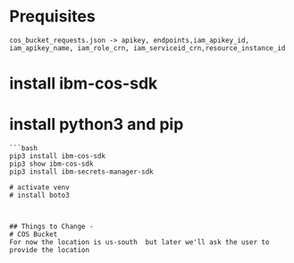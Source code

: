 # Prequisites
    cos_bucket_requests.json -> apikey, endpoints,iam_apikey_id, iam_apikey_name, iam_role_crn, iam_serviceid_crn,resource_instance_id
    
    

# install ibm-cos-sdk
# install python3 and pip
    ```bash
    pip3 install ibm-cos-sdk
    pip3 show ibm-cos-sdk
    pip3 install ibm-secrets-manager-sdk 
   ```
# activate venv
# install boto3



## Things to Change -
# COS Bucket
For now the location is us-south  but later we'll ask the user to provide the location